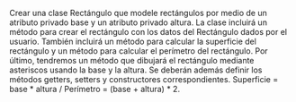 Crear una clase Rectángulo que modele rectángulos por medio de un atributo privado base y un atributo privado altura. La clase incluirá un método para crear el rectángulo con los datos del Rectángulo dados por el usuario. También incluirá un método para calcular la superficie del rectángulo y un método para calcular el perímetro del rectángulo. Por último, tendremos un método que dibujará el rectángulo mediante asteriscos usando la base y la altura. Se deberán además definir los métodos getters, setters y constructores correspondientes.
Superficie = base * altura / Perímetro = (base + altura) * 2.